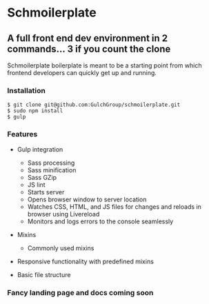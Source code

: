 
# Schmoilerplate
## A full front end dev environment in 2 commands... 3 if you count the clone

Schmoilerplate boilerplate is meant to be a starting point from which frontend developers can quickly get up and running.

### Installation
```
$ git clone git@github.com:GulchGroup/schmoilerplate.git
$ sudo npm install
$ gulp
```

### Features

- Gulp integration
  * Sass processing
  * Sass minification
  * Sass GZip
  * JS lint
  * Starts server
  * Opens browser window to server location
  * Watches CSS, HTML, and JS files for changes and reloads in browser using Livereload
  * Monitors and logs errors to the console seamlessly

- Mixins
  * Commonly used mixins

- Responsive functionality with predefined mixins

- Basic file structure

### Fancy landing page and docs coming soon